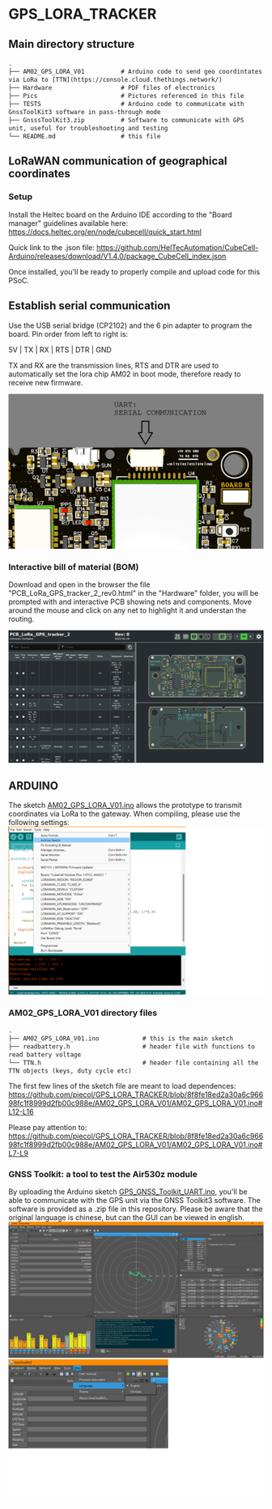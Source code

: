 # GPS_LORA_TRACKER

## Main directory structure

    .
    ├── AM02_GPS_LORA_V01          # Arduino code to send geo coordintates via LoRa to [TTN](https://console.cloud.thethings.network/)
    ├── Hardware                   # PDF files of electronics
    ├── Pics                       # Pictures referenced in this file
    ├── TESTS                      # Arduino code to communicate with GnssToolKit3 software in pass-through mode
    ├── GnsssToolKit3.zip          # Software to communicate with GPS unit, useful for troubleshooting and testing
    └── README.md                  # this file

## LoRaWAN communication of geographical coordinates
### Setup

Install the Heltec board on the Arduino IDE according to the "Board manager" guidelines available here:
https://docs.heltec.org/en/node/cubecell/quick_start.html

Quick link to the .json file:
https://github.com/HelTecAutomation/CubeCell-Arduino/releases/download/V1.4.0/package_CubeCell_index.json

Once installed, you'll be ready to properly compile and upload code for this PSoC.

## Establish serial communication

Use the USB serial bridge (CP2102) and the 6 pin adapter to program the board. Pin order from left to right is:

5V | TX | RX | RTS | DTR | GND

TX and RX are the transmission lines, RTS and DTR are used to automatically set the lora chip AM02 in boot mode, therefore ready to receive new firmware.

![UART](/Pics/UART.png)

### Interactive bill of material (BOM)

Download and open in the browser the file "PCB_LoRa_GPS_tracker_2_rev0.html" in the "Hardware" folder, you will be prompted with and interactive PCB showing nets and components. Move around the mouse and click on any net to highlight it and understan the routing.

![BOM](/Pics/iBom.png)

## ARDUINO

The sketch [AM02_GPS_LORA_V01.ino](AM02_GPS_LORA_V01/AM02_GPS_LORA_V01.ino) allows the prototype to transmit coordinates via LoRa to the gateway.
When compiling, please use the following settings:
![Board_details](Pics/Board_details_LoRa_GPS.png)

### AM02_GPS_LORA_V01 directory files

    .
    ├── AM02_GPS_LORA_V01.ino            # this is the main sketch
    ├── readbattery.h                    # header file with functions to read battery voltage
    └── TTN.h                            # header file containing all the TTN objects (keys, duty cycle etc)

The first few lines of the sketch file are meant to load dependences:  
https://github.com/piecol/GPS_LORA_TRACKER/blob/8f8fe18ed2a30a6c96698fc1f8999d2fb00c988e/AM02_GPS_LORA_V01/AM02_GPS_LORA_V01.ino#L12-L16

Please pay attention to: 
https://github.com/piecol/GPS_LORA_TRACKER/blob/8f8fe18ed2a30a6c96698fc1f8999d2fb00c988e/AM02_GPS_LORA_V01/AM02_GPS_LORA_V01.ino#L7-L9


### GNSS Toolkit: a tool to test the Air530z module


By uploading the Arduino sketch [GPS_GNSS_Toolkit_UART.ino](TESTS/GPS_GNSS_Toolkit_UART.ino), you'll be able to communicate with the GPS unit via the GNSS Toolkit3 software. The software is provided as a .zip file in this repository. Please be aware that the original language is chinese, but can the GUI can be viewed in english.
![GNSS_Toolkit](/Pics/GNSS_Toolkit.png)
![GNSS_Toolkit](/Pics/GNSS_Toolkit_language.png)

